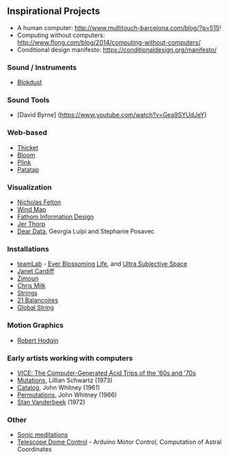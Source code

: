 ## Inspirational Projects

  * A human computer: http://www.multitouch-barcelona.com/blog/?p=515!
  * Computing without computers: http://www.flong.com/blog/2014/computing-without-computers/
  * Conditional design manifesto: https://conditionaldesign.org/manifesto/

### Sound / Instruments
* [Blokdust](https://www.blokdust.com)

### Sound Tools
* [David Byrne] (https://www.youtube.com/watch?v=Gea9SYUdJeY)

### Web-based
* [Thicket](https://www.youtube.com/watch?v=zUw79YA71pg)
* [Bloom](https://www.youtube.com/watch?v=2tZ7eWqHsdg)
* [Plink](https://www.youtube.com/watch?v=CvKHIVFI2w8)
* [Patatap](http://www.patatap.com/)

### Visualization
* [Nicholas Felton](http://feltron.com/)
* [Wind Map](http://hint.fm/wind/)
* [Fathom Information Design](http://fathom.info/)
* [Jer Thorp](http://blog.blprnt.com/)
* [Dear Data](http://www.dear-data.com/), Georgia Luipi and Stephanie Posavec

### Installations
* [teamLab](http://www.team-lab.net/all) - [Ever Blossoming Life](http://www.team-lab.net/en/latest/exhibition/nagoyagallery2015.html), and [Ultra Subjective Space](http://ultrasubjectivespace.com/)
* [Janet Cardiff](https://www.youtube.com/watch?v=OxIeulpigws)
* [Zimoun](https://vimeo.com/7235817)
* [Chris Milk](https://www.youtube.com/watch?v=_2kZdl8hs_s)
* [Strings](https://vimeo.com/84474194)
* [21 Balancoires](https://vimeo.com/40980676)
* [Global String](https://vimeo.com/46800992)

### Motion Graphics
* [Robert Hodgin](http://flight404.com/)


### Early artists working with computers
* [VICE: The Computer-Generated Acid Trips of the '60s and '70s](http://motherboard.vice.com/blog/the-early-years-of-computer-generated-acid-trips)
* [Mutations](https://www.youtube.com/watch?v=nKGrz4AMbqk), Lillian Schwartz (1973)
* [Catalog](https://www.youtube.com/watch?v=TbV7loKp69s&feature=relmfu), John Whitney (1961)
* [Permutations](https://www.youtube.com/watch?v=BzB31mD4NmA), John Whitney (1966)
* [Stan Vanderbeek](https://www.youtube.com/watch?v=VTrKWJe6CS4) (1972)

### Other
* [Sonic meditations](https://www.newyorker.com/culture/culture-desk/listening-as-activism-the-sonic-meditations-of-pauline-oliveros)
* [Telescope Dome Control](http://astro.neutral.org/arduino/how-to-write-arduino-telescope-goto-mount-controller.shtml) - Arduino Motor Control, Computation of Astral Coordinates

